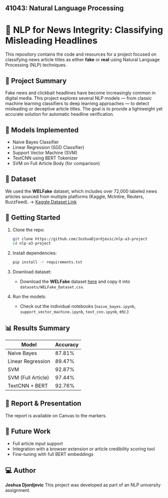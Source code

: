 41043: Natural Language Processing
---

# 📰 NLP for News Integrity: Classifying Misleading Headlines

This repository contains the code and resources for a project focused on classifying news article titles as either **fake** or **real** using Natural Language Processing (NLP) techniques.

## 📌 Project Summary

Fake news and clickbait headlines have become increasingly common in digital media. This project explores several NLP models — from classic machine learning classifiers to deep learning approaches — to detect misleading or deceptive article titles. The goal is to provide a lightweight yet accurate solution for automatic headline verification.

## 🧠 Models Implemented

* Naive Bayes Classifier
* Linear Regression (SGD Classifier)
* Support Vector Machine (SVM)
* TextCNN using BERT Tokenizer
* SVM on Full Article Body (for comparison)

## 📂 Dataset

We used the **WELFake** dataset, which includes over 72,000 labeled news articles sourced from multiple platforms (Kaggle, McIntire, Reuters, BuzzFeed).
→ [Kaggle Dataset Link](https://www.kaggle.com/datasets/saurabhshahane/fake-news-classification)

## 🚀 Getting Started

1. Clone the repo:

   ```bash
   git clone https://github.com/JoshuaDjordjevic/nlp-a3-project
   cd nlp-a3-project
   ```

2. Install dependencies:

   ```bash
   pip install -r requirements.txt
   ```

3. Download dataset:

   * Download the **WELFake** dataset [here](https://www.kaggle.com/datasets/saurabhshahane/fake-news-classification) and copy it into `datasets/WELFake_Dataset.csv`.

4. Run the models:

   * Check out the individual notebooks (`naive_bayes.ipynb`, `support_vector_machine.ipynb`, `text_cnn.ipynb`, etc.)

## 📊 Results Summary

| Model              | Accuracy |
| -----------------  | -------- |
| Naive Bayes        | 87.81%   |
| Linear Regression  | 89.47%   |
| SVM                | 92.87%   |
| SVM (Full Article) | 97.44%   |
| TextCNN + BERT     | 92.76%   |

## 📎 Report & Presentation

The report is available on Canvas to the markers.

## 📌 Future Work

* Full article input support
* Integration with a browser extension or article credibility scoring tool
* Fine-tuning with full BERT embeddings

## 💻 Author

**Joshua Djordjevic**
This project was developed as part of an NLP university assignment.
